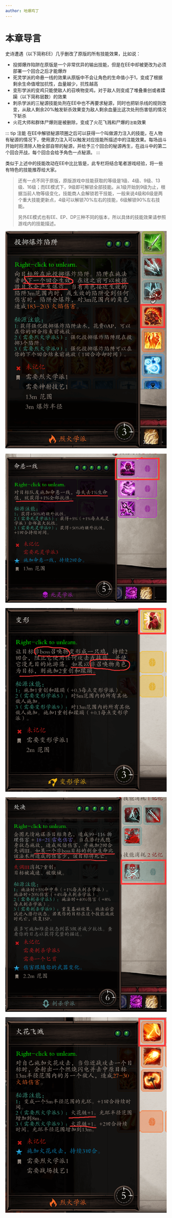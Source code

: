 ```yaml
---
author: 地爆鸡丁
---
```


# 本章导言
史诗遭遇（以下简称EE）几乎删改了原版的所有技能效果，比如说：

- 投掷爆炸陷阱在原版是一个非常优异的输出技能，但是在EE中却被更改为必须部署一个回合之后才能爆炸
- 死灵学派的命悬一线的效果从原版中不会让角色的生命值小于1，变成了根据剩余生命值增加抗性，血量越少，抗性越高
- 变形学派的变鸡只能使敌人的召唤物变鸡，对于敌人则变成了堆叠重创或者蹂躏（以下简称层数）的效果
- 刺杀学派的三秘源技能处刑在EE中也不再要求秘源，同时也把斩杀线的规则改变，从敌人剩余20%触发斩杀效果变为敌人剩余血量比这次处刑伤害低的情况下斩杀
- 火花大师和群体尸爆则是被删除，变成了火花飞溅和尸爆的`注能`效果

::: tip 注能
在EE中解锁秘源项圈之后可以获得一个叫做源力注入的技能，在人物有秘源的情况下，使用源力注入可以触发对应技能所描述中的注能效果。每场战斗开始时将清除人物全部自带的秘源，并给予三个回合的秘源再生，在战斗中的第二个回合开战，每个回合会给予角色一点秘源。
:::

类似于上述中的技能改动在EE中比比皆是，此专栏将结合笔者游戏经验，将一些有特色的技能推荐给大家。

> 还有一点不同于原版，原版游戏中技能获取的等级是1级、4级、9级、13级、16级；而EE模式下，9级即可解锁全部技能。从1级开始到9级为止，根据当前人物等级变化，技能商人会解锁若干技能，一般来说4级和6级是两个重大技能更新点，4级可以解锁70%左右的技能，6级解锁90%左右技能。
>
> 另外EE模式也有EE、EP、DP三种不同的版本，所以具体的技能效果请参照游戏内的技能描述。

![投掷爆炸陷阱的改动](../static/投掷爆炸陷阱的改动.png "投掷爆炸陷阱的改动")

![命悬一线的改动](../static/命悬一线的改动.png "命悬一线的改动")

![不能变鸡的变鸡](../static/不能变鸡的变鸡.png "不能变鸡的变鸡")

![超级加强的处决](../static/超级加强的处决.png "超级加强的处决")

![需要注能才会变成火花大师](../static/需要注能才会变成火花大师.png "需要注能才会变成火花大师")